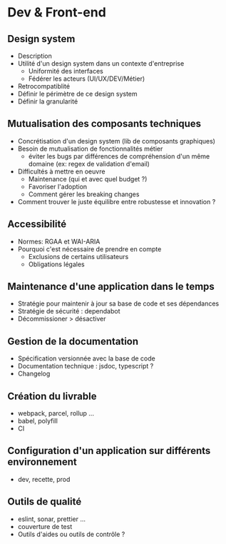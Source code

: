 <!-- prettier-ignore-start -->
# Dev & Front-end


## Design system

- Description
- Utilité d'un design system dans un contexte d'entreprise
  - Uniformité des interfaces
  - Fédérer les acteurs (UI/UX/DEV/Métier)
- Retrocompatiblité
- Définir le périmètre de ce design system
- Définir la granularité


## Mutualisation des composants techniques

- Concrétisation d'un design system (lib de composants graphiques)
- Besoin de mutualisation de fonctionnalités métier
  - éviter les bugs par différences de compréhension d'un même domaine (ex: regex de validation d'email)
- Difficultés à mettre en oeuvre
  - Maintenance (qui et avec quel budget ?)
  - Favoriser l'adoption
  - Comment gérer les breaking changes
- Comment trouver le juste équilibre entre robustesse et innovation ?


## Accessibilité

- Normes: RGAA et WAI-ARIA
- Pourquoi c'est nécessaire de prendre en compte
  - Exclusions de certains utilisateurs
  - Obligations légales


## Maintenance d'une application dans le temps

- Stratégie pour maintenir à jour sa base de code et ses dépendances
- Stratégie de sécurité : dependabot
- Décommissioner > désactiver


## Gestion de la documentation

- Spécification versionnée avec la base de code
- Documentation technique : jsdoc, typescript ?
- Changelog


## Création du livrable

- webpack, parcel, rollup ...
- babel, polyfill
- CI


## Configuration d'un application sur différents environnement

- dev, recette, prod


## Outils de qualité

- eslint, sonar, prettier ...
- couverture de test
- Outils d'aides ou outils de contrôle ?

<!-- prettier-ignore-end -->
